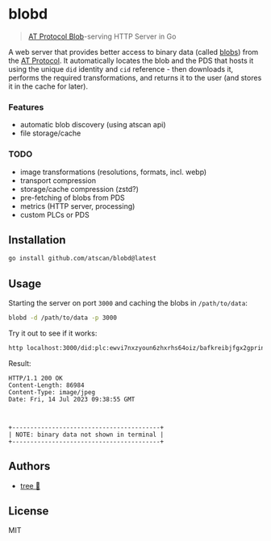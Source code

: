 # blobd

> [AT Protocol Blob](https://atproto.com/specs/data-model#blob-type)-serving HTTP Server in Go

A web server that provides better access to binary data (called [blobs](https://atproto.com/specs/data-model#blob-type)) from the [AT Protocol](https://atproto.com/). It automatically locates the blob and the PDS that hosts it using the unique `did` identity and `cid` reference - then downloads it, performs the required transformations, and returns it to the user (and stores it in the cache for later).

### Features
- automatic blob discovery (using atscan api)
- file storage/cache

### TODO
- image transformations (resolutions, formats, incl. webp)
- transport compression
- storage/cache compression (zstd?)
- pre-fetching of blobs from PDS
- metrics (HTTP server, processing)
- custom PLCs or PDS

## Installation

```bash
go install github.com/atscan/blobd@latest
```

## Usage

Starting the server on port `3000` and caching the blobs in `/path/to/data`:
```bash
blobd -d /path/to/data -p 3000
```

Try it out to see if it works:
```bash
http localhost:3000/did:plc:ewvi7nxzyoun6zhxrhs64oiz/bafkreibjfgx2gprinfvicegelk5kosd6y2frmqpqzwqkg7usac74l3t2v4
```

Result:
```httpie
HTTP/1.1 200 OK
Content-Length: 86984
Content-Type: image/jpeg
Date: Fri, 14 Jul 2023 09:38:55 GMT



+-----------------------------------------+
| NOTE: binary data not shown in terminal |
+-----------------------------------------+
```

## Authors

- [tree 🌴](https://bsky.app/profile/did:plc:524tuhdhh3m7li5gycdn6boe)

## License

MIT